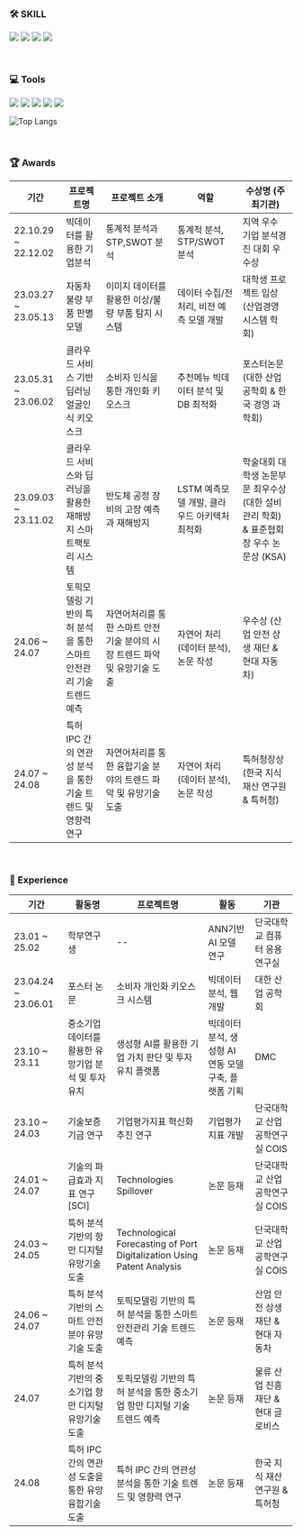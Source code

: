                                                                                                                                                                                                                                                                            
### 🛠 SKILL

<img src="https://img.shields.io/badge/python-3776AB?style=for-the-badge&logo=python&logoColor=white"> <img src="https://img.shields.io/badge/SQL-EE4C2C?style=for-the-badge&logo=SQL&logoColor=white"> <img src="https://img.shields.io/badge/java-007396?style=for-the-badge&logo=java&logoColor=white"> <img src="https://img.shields.io/badge/c++-00599C?style=for-the-badge&logo=c%2B%2B&logoColor=white"> 

<br>

### 💻 Tools

<img src="https://img.shields.io/badge/vscode-5C2D91?style=for-the-badge&logo=visual%20studio&logoColor=white"> <img src="https://img.shields.io/badge/oracle-F80000?style=for-the-badge&logo=oracle&logoColor=white"> <img src="https://img.shields.io/badge/mysql-4479A1?style=for-the-badge&logo=mysql&logoColor=white"> <img src="https://img.shields.io/badge/TensorFlow-FF6F00?style=for-the-badge&logo=TensorFlow&logoColor=white"> <img src="https://img.shields.io/badge/GIT-E44C30?style=for-the-badge&logo=git&logoColor=white">


![Top Langs](https://github-readme-stats.vercel.app/api/top-langs/?username=xthk8&hide_progress=true)

<br>

### 🏆 Awards

| 기간                | 프로젝트명 | 프로젝트 소개     | 역할        | 수상명 (주최기관)                              |
| ------------------- | ---------- | ----------------- | ------------------------------------------------------------------------- | -------------------------------------------------- |
| 22.10.29 ~ 22.12.02 | 빅데이터를 활용한 기업분석 | 통계적 분석과 STP,SWOT 분석 | 통계적 분석, STP/SWOT 분석 | 지역 우수 기업 분석경진 대회 우수상 |
| 23.03.27 ~ 23.05.13 | 자동차 불량 부품 판별 모델 | 이미지 데이터를 활용한 이상/불량 부품 탐지 시스템 | 데이터 수집/전처리, 비전 예측 모델 개발 | 대학생 프로젝트 입상 (산업경영 시스템 학회) |
| 23.05.31 ~ 23.06.02 | 클라우드 서비스 기반 딥러닝 얼굴인식 키오스크 | 소비자 인식을 통한 개인화 키오스크 | 추천메뉴 빅데이터 분석 및 DB 최적화 | 포스터논문 (대한 산업 공학회 & 한국 경영 과학회) |
| 23.09.03 ~ 23.11.02 | 클라우드 서비스와 딥러닝을 활용한 재해방지 스마트팩토리 시스템 | 반도체 공정 장비의 고장 예측과 재해방지 | LSTM 예측모델 개발, 클라우드 아키텍처 최적화 | 학술대회 대학생 논문부문 최우수상 (대한 설비 관리 학회) & 표준협회장 우수 논문상 (KSA) |
| 24.06 ~ 24.07 | 토픽모델링 기반의 특허 분석을 통한 스마트 안전관리 기술 트렌드 예측 | 자연어처리를 통한 스마트 안전기술 분야의 시장 트렌드 파악 및 유망기술 도출 | 자연어 처리 (데이터 분석), 논문 작성 | 우수상 (산업 안전 상생 재단 & 현대 자동차) |
| 24.07 ~ 24.08 | 특허 IPC 간의 연관성 분석을 통한 기술 트렌드 및 영향력 연구  | 자연어처리를 통한 융합기술 분야의 트렌드 파악 및 유망기술 도출 | 자연어 처리 (데이터 분석), 논문 작성 | 특허청장상 (한국 지식 재산 연구원 & 특허청) |


<br>

### 🏃 Experience

| 기간                | 활동명 | 프로젝트명     | 활동        | 기관                              |
| ------------------- | ---------- | ----------------- | ------------------------------------------------------------------------- | -------------------------------------------------- |
| 23.01 ~ 25.02 | 학부연구생 | -- | ANN기반 AI 모델 연구 | 단국대학교 컴퓨터 응용 연구실 |
| 23.04.24 ~ 23.06.01 | 포스터 논문 | 소비자 개인화 키오스크 시스템 | 빅데이터 분석, 웹 개발 | 대한 산업 공학회 |
| 23.10 ~ 23.11 | 중소기업 데이터를 활용한 유망기업 분석 및 투자유치 | 생성형 AI를 활용한 기업 가치 판단 및 투자 유치 플랫폼 | 빅데이터 분석, 생성형 AI 연동 모델 구축, 플랫폼 기획 | DMC |
| 23.10 ~ 24.03 | 기술보증기금 연구 | 기업평가지표 혁신화 추진 연구 | 기업평가지표 개발 | 단국대학교 산업공학연구실 COIS |
| 24.01 ~ 24.07 | 기술의 파급효과 지표 연구[SCI] | Technologies Spillover | 논문 등재 | 단국대학교 산업공학연구실 COIS |
| 24.03 ~ 24.05 | 특허 분석 기반의 항만 디지털 유망기술 도출 | Technological Forecasting of Port Digitalization Using Patent Analysis | 논문 등재 | 단국대학교 산업공학연구실 COIS |
| 24.06 ~ 24.07 | 특허 분석 기반의 스마트 안전분야 유망기술 도출 | 토픽모델링 기반의 특허 분석을 통한 스마트 안전관리 기술 트렌드 예측 | 논문 등재 | 산업 안전 상생 재단 & 현대 자동차 |
| 24.07 | 특허 분석 기반의 중소기업 항만 디지털 유망기술 도출 | 토픽모델링 기반의 특허 분석을 통한 중소기업 항만 디지털 기술 트렌드 예측 | 논문 등재 | 물류 산업 진흥 재단 & 현대 글로비스 |
| 24.08 | 특허 IPC 간의 연관성 도출을 통한 유망 융합기술 도출 | 특허 IPC 간의 연관성 분석을 통한 기술 트렌드 및 영향력 연구 | 논문 등재 | 한국 지식 재산 연구원 & 특허청 |

